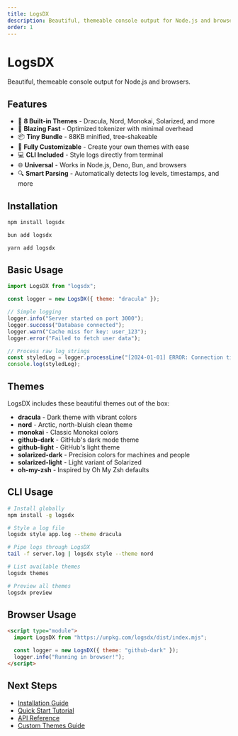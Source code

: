 ```yaml
---
title: LogsDX
description: Beautiful, themeable console output for Node.js and browsers
order: 1
---
```


# LogsDX

Beautiful, themeable console output for Node.js and browsers.

## Features

- 🎨 **8 Built-in Themes** - Dracula, Nord, Monokai, Solarized, and more
- 🚀 **Blazing Fast** - Optimized tokenizer with minimal overhead
- 📦 **Tiny Bundle** - 88KB minified, tree-shakeable
- 🔧 **Fully Customizable** - Create your own themes with ease
- 💻 **CLI Included** - Style logs directly from terminal
- 🌐 **Universal** - Works in Node.js, Deno, Bun, and browsers
- 🔍 **Smart Parsing** - Automatically detects log levels, timestamps, and more

## Installation

```bash
npm install logsdx
```

```bash
bun add logsdx
```

```bash
yarn add logsdx
```

## Basic Usage

```javascript
import LogsDX from "logsdx";

const logger = new LogsDX({ theme: "dracula" });

// Simple logging
logger.info("Server started on port 3000");
logger.success("Database connected");
logger.warn("Cache miss for key: user_123");
logger.error("Failed to fetch user data");

// Process raw log strings
const styledLog = logger.processLine("[2024-01-01] ERROR: Connection timeout");
console.log(styledLog);
```

## Themes

LogsDX includes these beautiful themes out of the box:

- **dracula** - Dark theme with vibrant colors
- **nord** - Arctic, north-bluish clean theme
- **monokai** - Classic Monokai colors
- **github-dark** - GitHub's dark mode theme
- **github-light** - GitHub's light theme
- **solarized-dark** - Precision colors for machines and people
- **solarized-light** - Light variant of Solarized
- **oh-my-zsh** - Inspired by Oh My Zsh defaults

## CLI Usage

```bash
# Install globally
npm install -g logsdx

# Style a log file
logsdx style app.log --theme dracula

# Pipe logs through LogsDX
tail -f server.log | logsdx style --theme nord

# List available themes
logsdx themes

# Preview all themes
logsdx preview
```

## Browser Usage

```html
<script type="module">
  import LogsDX from "https://unpkg.com/logsdx/dist/index.mjs";

  const logger = new LogsDX({ theme: "github-dark" });
  logger.info("Running in browser!");
</script>
```

## Next Steps

- [Installation Guide](/docs/getting-started/installation)
- [Quick Start Tutorial](/docs/getting-started/quick-start)
- [API Reference](/docs/api/logsdx)
- [Custom Themes Guide](/docs/guides/custom-themes)
